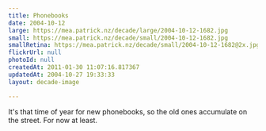 ```yaml
---
title: Phonebooks
date: 2004-10-12
large: https://mea.patrick.nz/decade/large/2004-10-12-1682.jpg
small: https://mea.patrick.nz/decade/small/2004-10-12-1682.jpg
smallRetina: https://mea.patrick.nz/decade/small/2004-10-12-1682@2x.jpg
flickrUrl: null
photoId: null
createdAt: 2011-01-30 11:07:16.817367
updatedAt: 2004-10-27 19:33:33
layout: decade-image

---
```

It's that time of year for new phonebooks, so the old ones accumulate on the street. For now at least.
